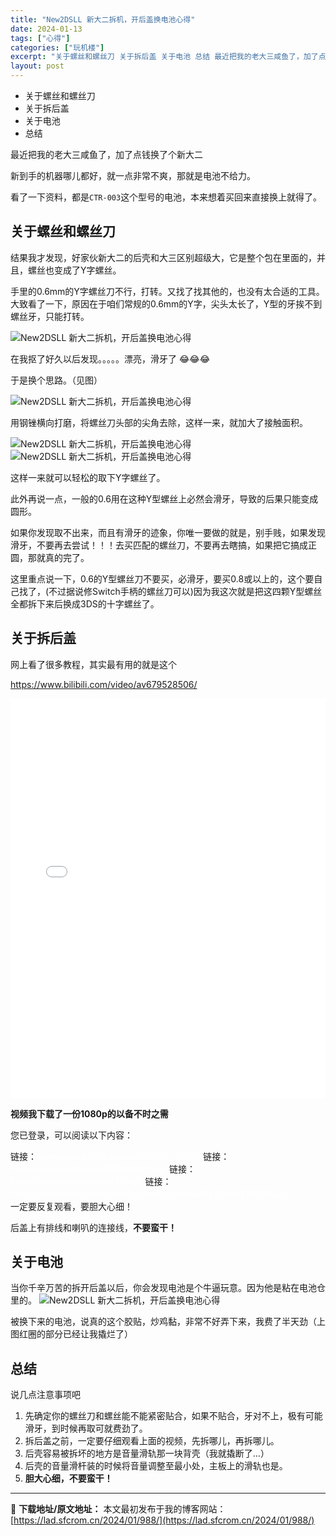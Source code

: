 ```yaml
---
title: "New2DSLL 新大二拆机，开后盖换电池心得"
date: 2024-01-13
tags: ["心得"]
categories: ["玩机楼"]
excerpt: "关于螺丝和螺丝刀 关于拆后盖 关于电池 总结 最近把我的老大三咸鱼了，加了点钱换了个新大二 新到手的机器哪儿都好，就一点非常不爽，那就是电池不给力。 看了一下资料，都是CTR-003这个型号的电池，本来想着买回来直接换上就得了。 关于螺丝和螺丝刀 结果我才发现，好家伙新大二的后壳和大三区别超级大，它&hellip;"
layout: post
---
```


<div>
<ul>
 	<li>关于螺丝和螺丝刀</li>
 	<li>关于拆后盖</li>
 	<li>关于电池</li>
 	<li>总结</li>
</ul>
</div>
最近把我的老大三咸鱼了，加了点钱换了个新大二

新到手的机器哪儿都好，就一点非常不爽，那就是电池不给力。

看了一下资料，都是<code>CTR-003</code>这个型号的电池，本来想着买回来直接换上就得了。

<a name="ci_title0"></a>
<h2>关于螺丝和螺丝刀</h2>
结果我才发现，好家伙新大二的后壳和大三区别超级大，它是整个包在里面的，并且，螺丝也变成了Y字螺丝。

手里的0.6mm的Y字螺丝刀不行，打转。又找了找其他的，也没有太合适的工具。大致看了一下，原因在于咱们常规的0.6mm的Y字，尖头太长了，Y型的牙挨不到螺丝牙，只能打转。

<img title="New2DSLL 新大二拆机，开后盖换电池心得" src="https://lad.sfcrom.cn/wp-content/uploads/2024/01/20240112_65a166f1922d1.jpg" alt="New2DSLL 新大二拆机，开后盖换电池心得" />

在我抠了好久以后发现。。。。。漂亮，滑牙了 😂😂😂

于是换个思路。（见图）

<img title="New2DSLL 新大二拆机换电池心得" src="https://lad.sfcrom.cn/wp-content/uploads/2024/01/20240112_65a166f1ab88e.jpg" alt="New2DSLL 新大二拆机，开后盖换电池心得" />

用钢锉横向打磨，将螺丝刀头部的尖角去除，这样一来，就加大了接触面积。

<img title="New2DSLL 新大二拆机换电池心得" src="https://lad.sfcrom.cn/wp-content/uploads/2024/01/20240112_65a166f1bff0e.jpg" alt="New2DSLL 新大二拆机，开后盖换电池心得" />

<img title="New2DSLL 新大二拆机换电池心得" src="https://lad.sfcrom.cn/wp-content/uploads/2024/01/20240112_65a166f1db11e.jpg" alt="New2DSLL 新大二拆机，开后盖换电池心得" />

这样一来就可以轻松的取下Y字螺丝了。

此外再说一点，一般的0.6用在这种Y型螺丝上必然会滑牙，导致的后果只能变成圆形。

如果你发现取不出来，而且有滑牙的迹象，你唯一要做的就是，别手贱，如果发现滑牙，不要再去尝试！！！去买匹配的螺丝刀，不要再去瞎搞，如果把它搞成正圆，那就真的完了。
<div>这里重点说一下，0.6的Y型螺丝刀不要买，必滑牙，要买0.8或以上的，这个要自己找了，(不过据说修Switch手柄的螺丝刀可以)因为我这次就是把这四颗Y型螺丝全都拆下来后换成3DS的十字螺丝了。</div>
<a name="ci_title1"></a>
<h2>关于拆后盖</h2>
网上看了很多教程，其实最有用的就是这个

https://www.bilibili.com/video/av679528506/

<iframe style="width: 1000px; height: 640px; max-width: 100%;" src="//player.bilibili.com/player.html?aid=679528506&amp;cid=544638087&amp;page=1&amp;autoplay=0" frameborder="no" scrolling="no" allowfullscreen="allowfullscreen"> </iframe>

<strong>视频我下载了一份1080p的以备不时之需</strong>

<i data-icon="flat-color-icons:unlock" data-width="24" data-height="24"></i>您已登录，可以阅读以下内容：
<div>
链接：<span style="color: #ffffff;">https://www.123pan.com/s/7biA-om97A</span>
链接：<span style="color: #ffffff;">https://pan.quark.cn/s/2f0752664bae</span>
链接：<span style="color: #ffffff;">https://yiandrive.com/s/k7YNS6</span>
链接：<span style="color: #ffffff;">https://pan.xunlei.com/s/VN0z3zsv7LiJIHaWkKILEDtDA1 提取码<code>e2jr</code></span></div>
一定要反复观看，要胆大心细！

后盖上有排线和喇叭的连接线，<strong>不要蛮干！</strong>

<a name="ci_title2"></a>
<h2>关于电池</h2>
当你千辛万苦的拆开后盖以后，你会发现电池是个牛逼玩意。因为他是粘在电池仓里的。

<img title="New2DSLL 新大二拆机换电池心得" src="https://lad.sfcrom.cn/wp-content/uploads/2024/01/20240112_65a166f2009d4.jpg" alt="New2DSLL 新大二拆机，开后盖换电池心得" />

被换下来的电池，说真的这个胶贴，炒鸡黏，非常不好弄下来，我费了半天劲（上图红圈的部分已经让我撬烂了）

<a name="ci_title3"></a>
<h2>总结</h2>
说几点注意事项吧
<ol>
 	<li>先确定你的螺丝刀和螺丝能不能紧密贴合，如果不贴合，牙对不上，极有可能滑牙，到时候再取可就费劲了。</li>
 	<li>拆后盖之前，一定要仔细观看上面的视频，先拆哪儿，再拆哪儿。</li>
 	<li>后壳容易被拆坏的地方是音量滑轨那一块背壳（我就撬断了...）</li>
 	<li>后壳的音量滑杆装的时候将音量调整至最小处，主板上的滑轨也是。</li>
 	<li><strong>胆大心细，不要蛮干！</strong></li>
</ol>

---
📖 **下载地址/原文地址：** 本文最初发布于我的博客网站：[https://lad.sfcrom.cn/2024/01/988/](https://lad.sfcrom.cn/2024/01/988/)
